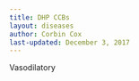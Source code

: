 ```yaml
---
title: DHP CCBs
layout: diseases
author: Corbin Cox
last-updated: December 3, 2017
---
```


Vasodilatory
